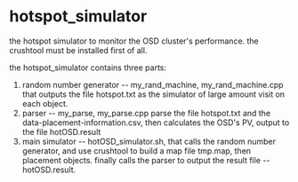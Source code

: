 hotspot_simulator
=================

the hotspot simulator to monitor the OSD cluster's performance.
the crushtool must be installed first of all.

the hotspot_simulator contains three parts:
1. random number generator -- my_rand_machine, my_rand_machine.cpp 
   that outputs the file hotspot.txt as the simulator of large amount visit on each object.
2. parser -- my_parse, my_parse.cpp
   parse the file hotspot.txt and the data-placement-information.csv, then calculates the OSD's PV, 
   output to the file hotOSD.result
3. main simulator -- hotOSD_simulator.sh,
   that calls the random number generator, and use crushtool to build a map file tmp.map, then placement objects.
   finally calls the parser to output the result file -- hotOSD.result.
